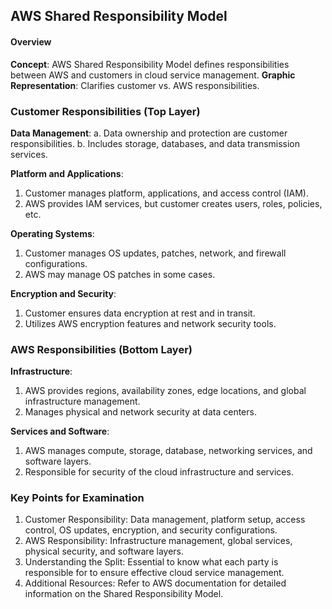 ## AWS Shared Responsibility Model

#### Overview
**Concept**: AWS Shared Responsibility Model defines responsibilities between AWS and customers in cloud service management.
**Graphic Representation**: Clarifies customer vs. AWS responsibilities.

### Customer Responsibilities (Top Layer)

**Data Management**:
a. Data ownership and protection are customer responsibilities.
b. Includes storage, databases, and data transmission services.

**Platform and Applications**:
1. Customer manages platform, applications, and access control (IAM).
2. AWS provides IAM services, but customer creates users, roles, policies, etc.

**Operating Systems**:
1. Customer manages OS updates, patches, network, and firewall configurations.
2. AWS may manage OS patches in some cases.

**Encryption and Security**:
1. Customer ensures data encryption at rest and in transit.
2. Utilizes AWS encryption features and network security tools.


### AWS Responsibilities (Bottom Layer)
**Infrastructure**:
1. AWS provides regions, availability zones, edge locations, and global infrastructure management.
2. Manages physical and network security at data centers.

**Services and Software**:
1. AWS manages compute, storage, database, networking services, and software layers.
2. Responsible for security of the cloud infrastructure and services.

### Key Points for Examination
1. Customer Responsibility: Data management, platform setup, access control, OS updates, encryption, and security configurations.
2. AWS Responsibility: Infrastructure management, global services, physical security, and software layers.
3. Understanding the Split: Essential to know what each party is responsible for to ensure effective cloud service management.
4. Additional Resources: Refer to AWS documentation for detailed information on the Shared Responsibility Model.
